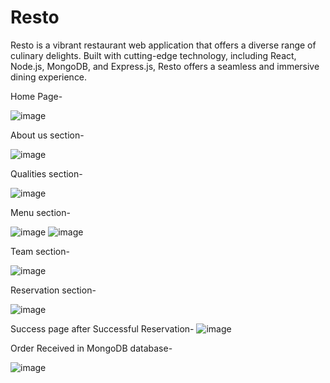 # Resto
Resto is a vibrant restaurant web application that offers a diverse range of culinary delights. Built with cutting-edge technology, including React, Node.js, MongoDB, and Express.js, Resto offers a seamless and immersive dining experience.

Home Page-

![image](https://github.com/user-attachments/assets/6ed75653-6078-48b9-92be-ce648d40d037)

About us section-

![image](https://github.com/user-attachments/assets/7b0bff72-31e0-484e-808f-fbf11ebb0c7d)

Qualities section-

![image](https://github.com/user-attachments/assets/860eaa99-f61c-4155-b2fe-c5e81ceb86d4)

Menu section-

![image](https://github.com/user-attachments/assets/54a0abdf-4416-4bea-98fa-ec2201b29e83)
![image](https://github.com/user-attachments/assets/30136714-ad40-4536-a3a7-744dcf362008)

Team section-

![image](https://github.com/user-attachments/assets/00b08d37-b808-4aa7-b762-aaf193052bf0)

Reservation section-

![image](https://github.com/user-attachments/assets/5205d09c-db1c-453f-b44a-44c6ce53091e)

Success page after Successful Reservation-
![image](https://github.com/user-attachments/assets/1cd8746a-4850-4e60-a57e-5a274e25b2c3)

Order Received in MongoDB database-

![image](https://github.com/user-attachments/assets/1e099123-1e7f-4a3c-ba55-38f5e42aaef4)

